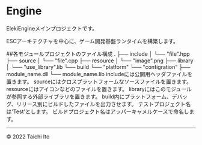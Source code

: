 # Engine

ElekiEngineメインプロジェクトです。

ESCアーキテクチャを中心に、ゲーム開発基盤ランタイムを構築します。

##各モジュールプロジェクトのファイル構成
<par>
.
├── include
│   └── "file".hpp
├── source
│   └── "file".cpp
├── resource
│   └── "image".png
├── library
│   └── "use_library".lib
└── build
    └── "platform"
        └── "configration"
            ├── module_name.dll
            └── module_name.lib
</par>
includeには公開用ヘッダファイルを置きます。
sourceにはクロスプラットフォームなソースファイルを置きます。
resourceにはアイコンなどのファイルを置きます。
libraryにはこのモジュールが参照する外部ライブラリを置きます。
build内にプラットフォーム、デバッグ、リリース別にビルドしたファイルを出力させます。
テストプロジェクト名は'Test'とします。
ビルドプロジェクト名はアッパーキャメルケースで命名します。

***
© 2022 Taichi Ito
